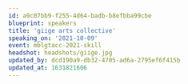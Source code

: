 ```yaml
---
id: a9c07bb9-f255-4d64-badb-b8efbba99cbe
blueprint: speakers
title: 'giige arts collective'
speaking_on: '2021-10-09'
event: mblgtacc-2021-skill
headshot: headshots/giige.jpg
updated_by: dcd190a9-db32-4705-ad6a-2795ef6f415b
updated_at: 1631821606
---
```

